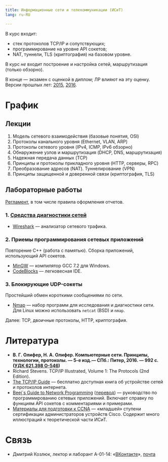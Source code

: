 ```yaml
---
title: Информационные сети и телекоммуникации (ИСиТ)
lang: ru-RU

---
```


<link rel="stylesheet" type="text/css" href="/study/courses/assets/styles/style.css">

В курс входит:

- стек протоколов TCP/IP и сопутствующих;
- программирование на уровне API сокетов;
- NAT, туннели, TLS (криптография) на базовом уровне.

В курс *не* входит построение и настройка сетей, маршрутизация (только обзорно).

В конце — экзамен с оценкой в диплом; ЛР влияют на эту оценку.
Версии прошлых лет: [2015](15), [2016](16).


# График

## Лекции

1. Модель сетевого взаимодействия (базовые понятия, OSI)
2. Протоколы канального уровня (Ethernet, VLAN, ARP)
3. Протоколы сетевого уровня (IPv4, ICMP, IPv6 обзорно)
4. Обнаружение узлов и маршрутизация (DHCP, DNS, маршрутизация)
5. Надежная передача данных (TCP)
6. Принципы и протоколы прикладного уровня (HTTP, серверы, RPC)
7. Преобразование адресов (NAT). Туннелирование (VPN)
8. Принципы защищенной и доверенной связи (криптография, TLS)


## Лабораторные работы

[Регламент](rules.html), в том числе правила оформления отчетов.

### 1. [Средства диагностики сетей](lab01-tools.html)

- [Wireshark](https://www.wireshark.org/#download) —
    анализатор сетевого трафика.


### 2. Приемы программирования сетевых приложений

Повторение C++ (работа с памятью).  Сборка приложений, использующий API сокетов.

- [MinGW][mingw] — компилятор GCC 7.2 для Windows.
- [CodeBlocks](http://www.codeblocks.org/downloads/26) — легковесная IDE.

[mingw]: https://sf.net/p/mingw-w64/files/Toolchains%20targetting%20Win32/Personal%20Builds/mingw-builds/installer/mingw-w64-install.exe/download


### 3. Блокирующие UDP-сокеты

Простейший обмен короткими сообщениями по сети.

- [Nmap](https://nmap.org/) —
    набор программ для исследования и диагностики сети.
    Для Linux можно использовать `netcat` (BSD) и `nmap`.

Далее: TCP, двоичные протоколы, HTTP, криптография.


# Литература

- **В. Г. Олифер, Н. А. Олифер. Компьютерные сети. Принципы, технологии,
    протоколы. — 5-е изд.— СПб.: Питер, 2016. — 992 с.
    ([УДК 621.398 О-546][ntb])**
- Richard Stevens. TCP/IP Illustrated, Volume 1: The Protocols (2nd Edition).
- [The TCP/IP Guide](http://www.tcpipguide.com) —
    бесплатно доступная книга об устройстве сетей и протоколов интернета.
- [Beej´s Guide to Network Programming](http://beej.us/guide/bgnet)
    ([перевод](http://masandilov.ru/network/guide_to_network_programming)) —
    руководство по программированию сетевых приложений. Включает
    справку по функциям API сокетов с комментариями и примерами.
- [Материалы для подготовки к CCNA](http://ccna.mpei.ac.ru) —
    «младшей» ступени сертификации администраторов устройств Cisco.
    Содержит много иллюстраций к теоретической части ИСиТ.

[ntb]: https://opac.mpei.ru/index.php?url=/notices/index/211074/default


# Связь

* Дмитрий Козлюк, лектор и лаборант А-01-14:
    «[ВКонтакте](https://vk.com/plushbeaver)», [почта][email]

[email]: http://www.google.com/recaptcha/mailhide/d?k=01_uWea10RK7AzO-a9C2nBjg==&c=nG5zSR4276ZYxX7ItHJb_A_Lzdt787hUjxLUG5R7rwY=
